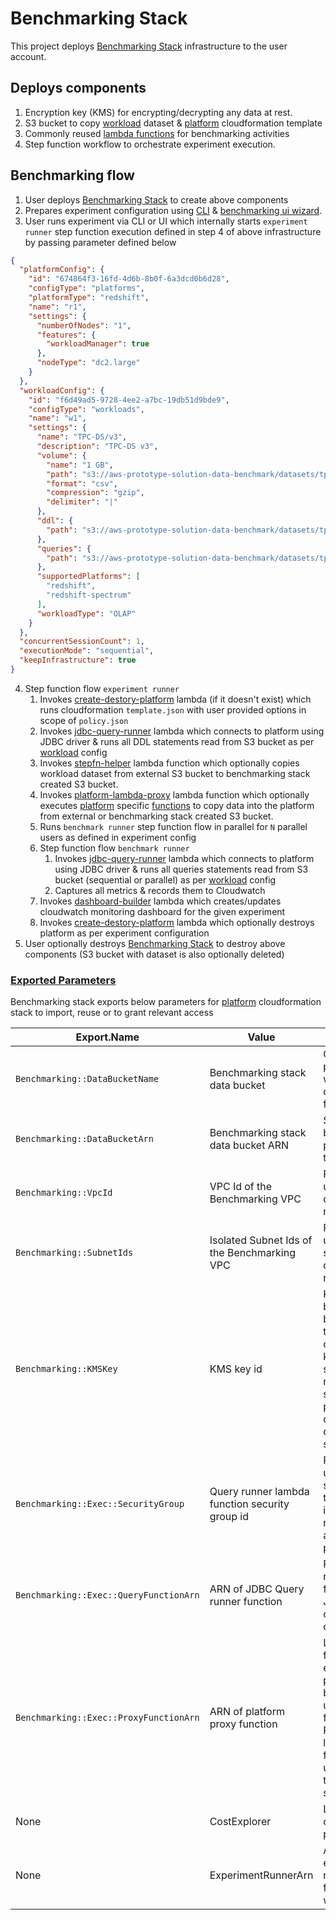 # Benchmarking Stack

This project deploys [Benchmarking Stack](./lib/benchmarking-stack.ts) infrastructure to the user account.

## Deploys components

1. Encryption key (KMS) for encrypting/decrypting any data at rest.
2. S3 bucket to copy [workload](./workloads) dataset & [platform](./platforms) cloudformation template
3. Commonly reused [lambda functions](./common-functions) for benchmarking activities
4. Step function workflow to orchestrate experiment execution.

## Benchmarking flow

1. User deploys [Benchmarking Stack](./lib/benchmarking-stack.ts) to create above components
2. Prepares experiment configuration using [CLI](../../cli-wizard) & [benchmarking ui wizard](../../ui-wizard).
3. User runs experiment via CLI or UI which internally starts `experiment runner` step function execution defined in
   step 4 of above infrastructure by passing parameter defined below

```json
{
  "platformConfig": {
    "id": "674864f3-16fd-4d6b-8b0f-6a3dcd0b6d28",
    "configType": "platforms",
    "platformType": "redshift",
    "name": "r1",
    "settings": {
      "numberOfNodes": "1",
      "features": {
        "workloadManager": true
      },
      "nodeType": "dc2.large"
    }
  },
  "workloadConfig": {
    "id": "f6d49ad5-9728-4ee2-a7bc-19db51d9bde9",
    "configType": "workloads",
    "name": "w1",
    "settings": {
      "name": "TPC-DS/v3",
      "description": "TPC-DS v3",
      "volume": {
        "name": "1 GB",
        "path": "s3://aws-prototype-solution-data-benchmark/datasets/tpc-data/tpc-ds-v3/1gb/",
        "format": "csv",
        "compression": "gzip",
        "delimiter": "|"
      },
      "ddl": {
        "path": "s3://aws-prototype-solution-data-benchmark/datasets/tpc-data/tpc-ds-v3/ddl/redshift/"
      },
      "queries": {
        "path": "s3://aws-prototype-solution-data-benchmark/datasets/tpc-data/tpc-ds-v3/benchmarking-queries/"
      },
      "supportedPlatforms": [
        "redshift",
        "redshift-spectrum"
      ],
      "workloadType": "OLAP"
    }
  },
  "concurrentSessionCount": 1,
  "executionMode": "sequential",
  "keepInfrastructure": true
}
```

4. Step function flow `experiment runner`
    1. Invokes [create-destory-platform](./common-functions/create-destory-platform) lambda (if it doesn't exist) which
       runs cloudformation `template.json` with user provided options in scope of `policy.json`
    2. Invokes [jdbc-query-runner](./common-functions/jdbc-query-runner) lambda which connects to platform using JDBC
       driver & runs all DDL statements read from S3 bucket as per [workload](./workloads) config
    3. Invokes [stepfn-helper](./common-functions/stepfn-helpers) lambda function which optionally copies workload
       dataset from external S3 bucket to benchmarking stack created S3 bucket.
    4. Invokes [platform-lambda-proxy](./common-functions/platform-lambda-proxy) lambda function which optionally
       executes [platform](./platforms) specific [functions](./platforms/redshift/functions) to copy data into the
       platform from external or benchmarking stack created S3 bucket.
    5. Runs `benchmark runner` step function flow in parallel for `N` parallel users as defined in experiment config
    6. Step function flow `benchmark runner`
        1. Invokes [jdbc-query-runner](./common-functions/jdbc-query-runner) lambda which connects to platform using
           JDBC driver & runs all queries statements read from S3 bucket (sequential or parallel) as
           per [workload](./workloads) config
        2. Captures all metrics & records them to Cloudwatch
    7. Invokes [dashboard-builder](./common-functions/dashboard-builder) lambda which creates/updates cloudwatch
       monitoring dashboard for the given experiment
    8. Invokes [create-destory-platform](./common-functions/create-destory-platform) lambda which optionally destroys
       platform as per experiment configuration
5. User optionally destroys [Benchmarking Stack](./lib/benchmarking-stack.ts) to destroy above components (S3 bucket
   with dataset is also optionally deleted)

### [Exported Parameters](#exported-params)

Benchmarking stack exports below parameters for [platform](./platforms) cloudformation stack to import, reuse or to
grant relevant access

| Export.Name                            | Value                                          | Notes                                                                                                                                           |
|----------------------------------------|------------------------------------------------|-------------------------------------------------------------------------------------------------------------------------------------------------|
| `Benchmarking::DataBucketName`         | Benchmarking stack data bucket                 | Contains all platform & workload config files & folders                                                                                         |
| `Benchmarking::DataBucketArn`          | Benchmarking stack data bucket ARN             | Same as above but ARN for platform stack to use                                                                                                 |
| `Benchmarking::VpcId`                  | VPC Id of the Benchmarking VPC                 | Platform can use this VPC to deploy resources                                                                                                   |
| `Benchmarking::SubnetIds`              | Isolated Subnet Ids of the Benchmarking VPC    | Platform can use this subnets to deploy resources                                                                                               |
| `Benchmarking::KMSKey`                 | KMS key id                                     | KMS key used by benchmarking tool. Platform can use this key to encrypt secret manager secret where platform jdbc connection details is stored. |
| `Benchmarking::Exec::SecurityGroup`    | Query runner lambda function security group id | Platform can use this security group to grant inbound network access to the platform                                                            |
| `Benchmarking::Exec::QueryFunctionArn` | ARN of JDBC Query runner function              | Platform can reuse this function to run JDBC queries on platform datastore                                                                      |
| `Benchmarking::Exec::ProxyFunctionArn` | ARN of platform proxy function                 | Lambda functions exposed by platforms will be invoked using proxy function. Platform lambda function can use this ARN to notify success/failure |
| None                                   | CostExplorer                                   | Link to the cost estimates page                                                                                                                 |
| None                                   | ExperimentRunnerArn                            | ARN of experiment runner step function workflow                                                                                                 |